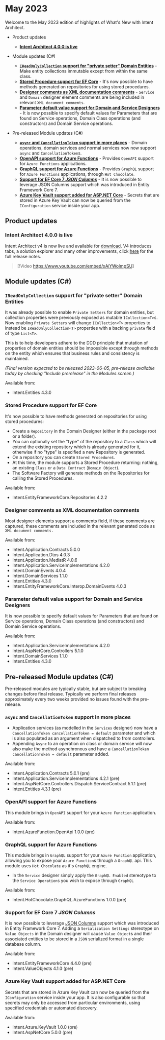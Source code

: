 # May 2023

Welcome to the May 2023 edition of highlights of What's New with Intent Architect.

- Product updates
  - **[Intent Architect 4.0.0 is live](#intent-architect-400-is-live)**

- Module updates (C#)
  - **[`IReadOnlyCollection` support for "private setter" Domain Entities](#ireadonlycollection-support-for-private-setter-domain-entities)** - Make entity collections immutable except from within the same class.
  - **[Stored Procedure support for EF Core](#stored-procedure-support-for-ef-core)** - It's now possible to have methods generated on repositories for using stored procedures.
  - **[Designer comments as XML documentation comments](#designer-comments-as-xml-documentation-comments)** - `Service` and `Domain` designer element comments are being included in relevant `XML document comments`.
  - **[Parameter default value support for Domain and Service Designers](#parameter-default-value-support-for-domain-and-service-designers)** - It is now possible to specify default values for Parameters that are found on Service operations, Domain Class operations (and constructors) and Domain Service operations.

- Pre-released Module updates (C#)
  - **[`async` and `CancellationToken` support in more places](#async-and-cancellationtoken-support-in-more-places)** - Domain operations, domain services and normal services now now support `async` and `CancellationToken`s.
  - **[OpenAPI support for Azure Functions](#openapi-support-for-azure-functions)** - Provides `OpenAPI` support for `Azure Functions` applications.
  - **[GraphQL support for Azure Functions](#graphql-support-for-azure-functions)** - Provides `GraphQL` support for `Azure Functions` applications, through `Hot Chocolate`.
  - **[Support for EF Core 7 _JSON Columns_](#support-for-ef-core-7-json-columns)** - It is now possible to leverage JSON Columns support which was introduced in Entity Framework Core 7.
  - **[Azure Key Vault support added for ASP.NET Core](#azure-key-vault-support-added-for-aspnet-core)** - Secrets that are stored in Azure Key Vault can now be queried from the `IConfiguration` service inside your app.

## Product updates

### Intent Architect 4.0.0 is live

Intent Architect v4 is now live and available for [download](https://intentarchitect.com/#/downloads). V4 introduces tabs, a solution explorer and many other improvements, click [here](xref:release-notes.intent-architect-v4.0#version-400) for the full release notes.

> [!Video https://www.youtube.com/embed/xAiYWoImpSU]

## Module updates (C#)

### `IReadOnlyCollection` support for "private setter" Domain Entities

It was already possible to enable `Private Setters` for domain entities, but collection properties were previously exposed as mutable `ICollection<T>`s. Now enabling `Private Setters` will change `ICollection<T>` properties to instead be `IReadOnlyCollection<T>` properties with a backing `private` field of type `List<T>`.

This is to help developers adhere to the DDD principle that mutation of properties of domain entities should be impossible except through methods on the entity which ensures that business rules and consistency is maintained.

_(Final version expected to be released 2023-06-05, pre-release available today by checking "Include prerelease" in the Modules screen.)_

Available from:

- Intent.Entities 4.3.0

### Stored Procedure support for EF Core

It's now possible to have methods generated on repositories for using stored procedures:

- Create a `Repository` in the Domain Designer (either in the package root or a folder).
- You can optionally set the "type" of the repository to a `Class` which will extend the existing repository which is already generated for it, otherwise if no "type" is   specified a new Repository is generated.
- On a repository you can create `Stored Procedure`s.
- At this time, the module supports a Stored Procedure returning: nothing, an existing `Class` or a `Data Contract` (`Domain Object`).
- The Software Factory will generate methods on the Repositories for calling the Stored Procedures.

Available from:

- Intent.EntityFrameworkCore.Repositories 4.2.2

### Designer comments as XML documentation comments

Most designer elements support a comments field, if these comments are captured, these comments are included in the relevant generated code as `XML document comments.`

Available from:

- Intent.Application.Contracts 5.0.0
- Intent.Application.Dtos 4.0.3
- Intent.Application.MediatR 4.0.6
- Intent.Application.ServiceImplementations 4.2.0
- Intent.DomainEvents 4.0.4
- Intent.DomainServices 1.1.0
- Intent.Entities 4.3.0
- Intent.EntityFrameworkCore.Interop.DomainEvents 4.0.3

### Parameter default value support for Domain and Service Designers

It is now possible to specify default values for Parameters that are found on Service operations, Domain Class operations (and constructors) and Domain Service operations.

Available from:

- Intent.Application.ServiceImplementations 4.2.0
- Intent.AspNetCore.Controllers 5.1.0
- Intent.DomainServices 1.1.0
- Intent.Entities 4.3.0

## Pre-released Module updates (C#)

Pre-released modules are typically stable, but are subject to breaking changes before final release. Typically we perform final releases approximately every two weeks provided no issues found with the pre-release.

### `async` and `CancellationToken` support in more places

- Application services (as modelled in the `Services` designer) now have a `CancellationToken cancellationToken = default` parameter and which is also populated as an argument when dispatched to from controllers.
- Appending `Async` to an operation on class or domain service will now also make the method asynchronous and have a `CancellationToken cancellationToken = default` parameter added.

Available from:

- Intent.Application.Contracts 5.0.1 (pre)
- Intent.Application.ServiceImplementations 4.2.1 (pre)
- Intent.AspNetCore.Controllers.Dispatch.ServiceContract 5.1.1 (pre)
- Intent.Entities 4.3.1 (pre)

### OpenAPI support for Azure Functions

This module brings in `OpenAPI` support for your `Azure Function` application. 

Available from:

- Intent.AzureFunction.OpenApi 1.0.0 (pre)

### GraphQL support for Azure Functions

This module brings in `GraphQL` support for your `Azure Function` application, allowing you to expose your `Azure Function`s through a `GraphQL` api. This module uses `Hot Chocolate` as it's `GraphQL` engine.

- In the `Service` designer simply apply the `GraphQL Enabled` stereotype to the `Service Operation`s you wish to expose through `GraphQL`

Available from:

- Intent.HotChocolate.GraphQL.AzureFunctions 1.0.0 (pre)

### Support for EF Core 7 _JSON Columns_

It is now possible to leverage [JSON Columns](https://learn.microsoft.com/ef/core/what-is-new/ef-core-7.0/whatsnew#json-columns) support which was introduced in Entity Framework Core 7. Adding a `Serialization Settings` stereotype on `Value Objects` in the Domain designer will cause `Value Object`s and their associated entities to be stored in a `JSON` serialized format in a single database column.

Available from:

- Intent.EntityFrameworkCore 4.4.0 (pre)
- Intent.ValueObjects 4.1.0 (pre)

### Azure Key Vault support added for ASP.NET Core

Secrets that are stored in Azure Key Vault can now be queried from the `IConfiguration` service inside your app. It is also configurable so that secrets may only be accessed from particular environments, using specified credentials or automated discovery.

Available from:

- Intent.Azure.KeyVault 1.0.0 (pre)
- Intent.AspNetCore 5.0.0 (pre)

